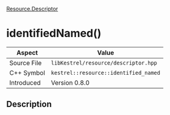 [Resource.Descriptor](index)
# identifiedNamed()
| Aspect | Value |
| --- | --- |
| Source File | `libKestrel/resource/descriptor.hpp` |
| C++ Symbol | `kestrel::resource::identified_named` |
| Introduced | Version 0.8.0 |
## Description

